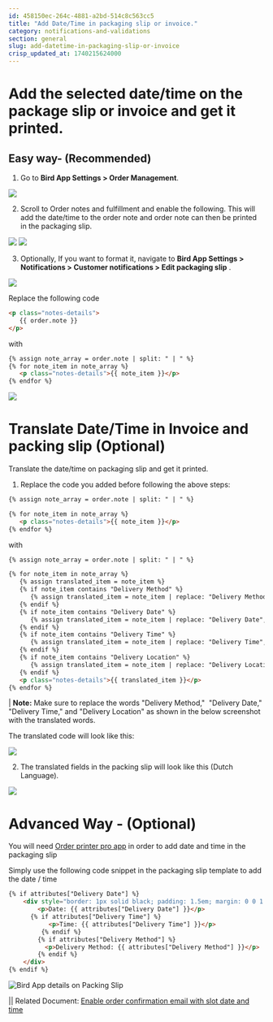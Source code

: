 ```yaml
---
id: 458150ec-264c-4881-a2bd-514c8c563cc5
title: "Add Date/Time in packaging slip or invoice."
category: notifications-and-validations
section: general
slug: add-datetime-in-packaging-slip-or-invoice
crisp_updated_at: 1740215624000
---
```


# Add the selected date/time on the package slip or invoice and get it printed.

## Easy way- (Recommended)

1. Go to **Bird App Settings > Order Management**.

![](https://storage.crisp.chat/users/helpdesk/website/ca826b447482b000/screenshot-2025-01-05-at-11441_1gz7zgy.png)

2. Scroll to Order notes and fulfillment and enable the following. This will add the date/time to the order note and order note can then be printed in the packaging slip.

![](https://storage.crisp.chat/users/helpdesk/website/ca826b447482b000/screenshot-2025-01-05-at-12012_16buo4o.png)
![](https://storage.crisp.chat/users/helpdesk/website/ca826b447482b000/screenshot-2023-04-12-at-12425_es9psn.png)

3. Optionally, If you want to format it, navigate to **Bird App Settings > Notifications > Customer notifications > Edit packaging slip** .

![](https://storage.crisp.chat/users/helpdesk/website/ca826b447482b000/screenshot-2025-01-06-223454_1qz7eny.png)

Replace the following code

```html
<p class="notes-details">
   {{ order.note }}
</p>
```

with

```html
{% assign note_array = order.note | split: " | " %}
{% for note_item in note_array %}
   <p class="notes-details">{{ note_item }}</p>
{% endfor %}
```

![](https://storage.crisp.chat/users/helpdesk/website/ca826b447482b000/screenshot-2023-04-12-at-12555_1aqcc6.png)

# Translate Date/Time in Invoice and packing slip (Optional)

Translate the date/time on packaging slip and get it printed.

1. Replace the code you added before following the above steps:

```html
{% assign note_array = order.note | split: " | " %}

{% for note_item in note_array %}
   <p class="notes-details">{{ note_item }}</p>
{% endfor %}
```

with

```html
{% assign note_array = order.note | split: " | " %}

{% for note_item in note_array %}
   {% assign translated_item = note_item %}
   {% if note_item contains "Delivery Method" %}
      {% assign translated_item = note_item | replace: "Delivery Method", "Delivery Method" %}
   {% endif %}
   {% if note_item contains "Delivery Date" %}
      {% assign translated_item = note_item | replace: "Delivery Date", "Delivery Date" %}
   {% endif %}
   {% if note_item contains "Delivery Time" %}
      {% assign translated_item = note_item | replace: "Delivery Time", "Delivery Time" %}
   {% endif %}
   {% if note_item contains "Delivery Location" %}
      {% assign translated_item = note_item | replace: "Delivery Location", "Delivery Location" %}
   {% endif %}
   <p class="notes-details">{{ translated_item }}</p>
{% endfor %}
```

| **Note:** Make sure to replace the words "Delivery Method,"  "Delivery Date,"  "Delivery Time," and "Delivery Location" as shown in the below screenshot with the translated words.

The translated code will look like this:

![](https://storage.crisp.chat/users/helpdesk/website/ca826b447482b000/untitled_1vv51yf.png)

2. The translated fields in the packing slip will look like this (Dutch Language).

![](https://storage.crisp.chat/users/helpdesk/website/ca826b447482b000/image_i8g9ar.png)

# Advanced Way - (Optional)

You will need [Order printer pro app](https://apps.shopify.com/order-printer-pro) in order to add date and time in the packaging slip

Simply use the following code snippet in the packaging slip template to add the date / time

```html
{% if attributes["Delivery Date"] %}
	<div style="border: 1px solid black; padding: 1.5em; margin: 0 0 1.5em 0;"> 
		<p>Date: {{ attributes["Delivery Date"] }}</p>
	  {% if attributes["Delivery Time"] %}
		   <p>Time: {{ attributes["Delivery Time"] }}</p>
		 {% endif %}
		{% if attributes["Delivery Method"] %}
		  <p>Delivery Method: {{ attributes["Delivery Method"] }}</p>
		{% endif %}
	</div>
{% endif %}
```

![Bird App details on Packing Slip](https://storage.crisp.chat/users/helpdesk/website/ca826b447482b000/image-45_wy4ojt.png)

|| Related Document: [Enable order confirmation email with slot date and time](https://help.birdchime.com/en-us/article/enable-order-confirmation-email-with-slot-date-and-time-iju71t/)
